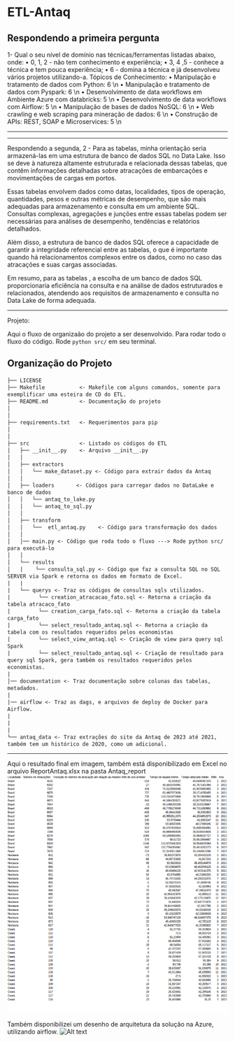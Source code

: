 ETL-Antaq
==============================
Respondendo a primeira pergunta
--------

1- Qual o seu nível de domínio nas técnicas/ferramentas listadas abaixo, onde:
• 0, 1, 2 - não tem conhecimento e experiência;
• 3, 4 ,5 - conhece a técnica e tem pouca experiência;
• 6 - domina a técnica e já desenvolveu vários projetos utilizando-a.
Tópicos de Conhecimento:
• Manipulação e tratamento de dados com Python: 6 \n
• Manipulação e tratamento de dados com Pyspark: 6 \n
• Desenvolvimento de data workflows em Ambiente Azure com databricks: 5 \n
• Desenvolvimento de data workflows com Airflow: 5 \n
• Manipulação de bases de dados NoSQL: 6 \n
• Web crawling e web scraping para mineração de dados: 6 \n
• Construção de APIs: REST, SOAP e Microservices:  5 \n

--------

--------
Respondendo a segunda,
2 - 
Para as tabelas, minha orientação seria armazená-las em uma estrutura de banco de dados SQL no Data Lake. Isso se deve à natureza altamente estruturada e relacionada dessas tabelas, que contêm informações detalhadas sobre atracações de embarcações e movimentações de cargas em portos.

Essas tabelas envolvem dados como datas, localidades, tipos de operação, quantidades, pesos e outras métricas de desempenho, que são mais adequadas para armazenamento e consulta em um ambiente SQL. Consultas complexas, agregações e junções entre essas tabelas podem ser necessárias para análises de desempenho, tendências e relatórios detalhados.

Além disso, a estrutura de banco de dados SQL oferece a capacidade de garantir a integridade referencial entre as tabelas, o que é importante quando há relacionamentos complexos entre os dados, como no caso das atracações e suas cargas associadas.

Em resumo, para as tabelas , a escolha de um banco de dados SQL proporcionaria eficiência na consulta e na análise de dados estruturados e relacionados, atendendo aos requisitos de armazenamento e consulta no Data Lake de forma adequada.

--------


Projeto:


Aqui o fluxo de organizaão do projeto a ser desenvolvido.
Para rodar todo o fluxo do código. Rode ` python src/ ` em seu terminal.

Organização do Projeto
------------

    ├── LICENSE
    ├── Makefile           <- Makefile com alguns comandos, somente para exemplificar uma esteira de CD do ETL. 
    ├── README.md          <- Documentação do projeto
    │
    │
    ├── requirements.txt   <- Requerimentos para pip
    │                         
    │
    ├── src                <- Listado os códigos do ETL
    │   ├── __init__.py    <- Arquivo __init__.py
    │   │
    │   ├── extractors        
    │   │   └── make_dataset.py <- Código para extrair dados da Antaq
    │   │
    │   ├── loaders       <- Códigos para carregar dados no DataLake e banco de dados 
    │   │   └── antaq_to_lake.py
    │   │   └── antaq_to_sql.py
    │   │
    │   ├── transform     
    │   │   └──  etl_antaq.py    <- Código para transformação dos dados   
    │   │    
    │   │── main.py <- Código que roda todo o fluxo ---> Rode python src/ para executá-lo
    │   │
    │   └── results  
    │   |    └── consulta_sql.py <- Código que faz a consulta SQL no SQL SERVER via Spark e retorna os dados em formato de Excel.
    |   |
    |   └── querys <- Traz os códigos de consultas sqls utilizados.
    |         └── creation_atracacao_fato.sql <- Retorna a criação da tabela atracaco_fato
    |         └── creation_carga_fato.sql <- Retorna a criação da tabela carga_fato
    |         └── select_resultado_antaq.sql <- Retorna a criação da tabela com os resultados requeridos pelos economistas
    |         └── select_view_antaq.sql <- Criação de view para query sql Spark
    |         └── select_resultado_antaq.sql <- Criação de resultado para query sql Spark, gera também os resultados requeridos pelos economistas.
    |
    │── documentation <- Traz documentação sobre colunas das tabelas, metadados. 
    |   
    |── airflow <- Traz as dags, e arquivos de deploy de Docker para Airflow. 
    |
    |
    |
    └── antaq_data <- Traz extrações do site da Antaq de 2023 até 2021, também tem um histórico de 2020, como um adicional.


--------
Aqui o resultado final em imagem, também está disponibilizado em Excel no arquivo ReportAntaq.xlsx na pasta Antaq_report
![Alt text](report.png)


Também disponibilizei um desenho de arquitetura da solução na Azure, utilizando airflow. 
![Alt text](https://lucid.app/publicSegments/view/c610b657-5ed0-4a1a-84ca-c7a80f47fd49/image.png)
